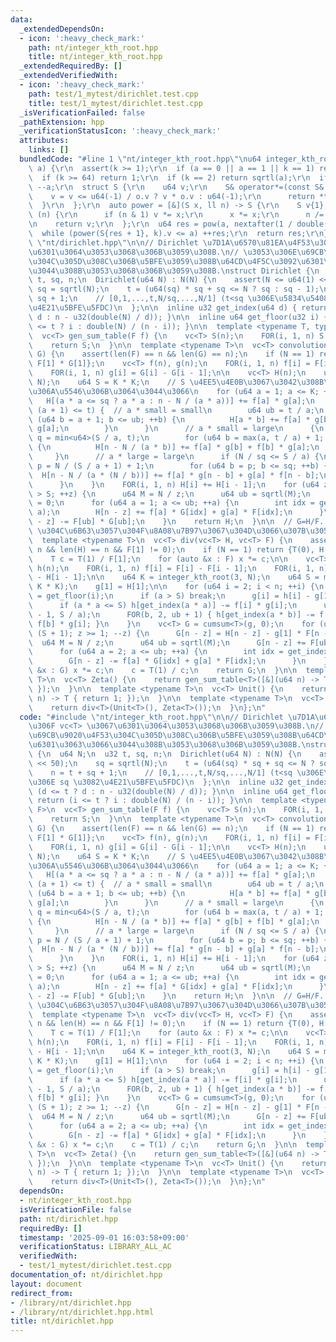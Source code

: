 ```yaml
---
data:
  _extendedDependsOn:
  - icon: ':heavy_check_mark:'
    path: nt/integer_kth_root.hpp
    title: nt/integer_kth_root.hpp
  _extendedRequiredBy: []
  _extendedVerifiedWith:
  - icon: ':heavy_check_mark:'
    path: test/1_mytest/dirichlet.test.cpp
    title: test/1_mytest/dirichlet.test.cpp
  _isVerificationFailed: false
  _pathExtension: hpp
  _verificationStatusIcon: ':heavy_check_mark:'
  attributes:
    links: []
  bundledCode: "#line 1 \"nt/integer_kth_root.hpp\"\nu64 integer_kth_root(u64 k, u64\
    \ a) {\r\n  assert(k >= 1);\r\n  if (a == 0 || a == 1 || k == 1) return a;\r\n\
    \  if (k >= 64) return 1;\r\n  if (k == 2) return sqrtl(a);\r\n  if (a == u64(-1))\
    \ --a;\r\n  struct S {\r\n    u64 v;\r\n    S& operator*=(const S& o) {\r\n  \
    \    v = v <= u64(-1) / o.v ? v * o.v : u64(-1);\r\n      return *this;\r\n  \
    \  }\r\n  };\r\n  auto power = [&](S x, ll n) -> S {\r\n    S v{1};\r\n    while\
    \ (n) {\r\n      if (n & 1) v *= x;\r\n      x *= x;\r\n      n /= 2;\r\n    }\r\
    \n    return v;\r\n  };\r\n  u64 res = pow(a, nextafter(1 / double(k), 0));\r\n\
    \  while (power(S{res + 1}, k).v <= a) ++res;\r\n  return res;\r\n}\r\n#line 2\
    \ \"nt/dirichlet.hpp\"\n\n// Dirichlet \u7D1A\u6570\u81EA\u4F53\u306F vc<T> \u3067\
    \u6301\u3064\u3053\u3068\u306B\u3059\u308B.\n// \u3053\u306E\u69CB\u9020\u4F53\
    \u304C\u305D\u308C\u306B\u5BFE\u3059\u308B\u64CD\u4F5C\u3092\u6301\u3063\u3066\
    \u3044\u308B\u3053\u3068\u306B\u3059\u308B.\nstruct Dirichlet {\n  u64 N;\n  u32\
    \ t, sq, n;\n  Dirichlet(u64 N) : N(N) {\n    assert(N <= u64(1) << 50);\n   \
    \ sq = sqrtl(N);\n    t = (u64(sq) * sq + sq <= N ? sq : sq - 1);\n    n = t +\
    \ sq + 1;\n    // [0,1,...,t,N/sq,...,N/1] (t<sq \u306E\u5834\u5408\u306E sq \u3082\
    \u4E21\u5BFE\u5FDC)\n  };\n\n  inline u32 get_index(u64 d) { return (d <= t ?\
    \ d : n - u32(double(N) / d)); }\n\n  inline u64 get_floor(u32 i) { return (i\
    \ <= t ? i : double(N) / (n - i)); }\n\n  template <typename T, typename F>\n\
    \  vc<T> gen_sum_table(F f) {\n    vc<T> S(n);\n    FOR(i, 1, n) S[i] = f(get_floor(i));\n\
    \    return S;\n  }\n\n  template <typename T>\n  vc<T> convolution(vc<T> F, vc<T>\
    \ G) {\n    assert(len(F) == n && len(G) == n);\n    if (N == 1) return {T(0),\
    \ F[1] * G[1]};\n    vc<T> f(n), g(n);\n    FOR(i, 1, n) f[i] = F[i] - F[i - 1];\n\
    \    FOR(i, 1, n) g[i] = G[i] - G[i - 1];\n\n    vc<T> H(n);\n    u64 K = integer_kth_root(3,\
    \ N);\n    u64 S = K * K;\n    // S \u4EE5\u4E0B\u3067\u3042\u308B\u3088\u3046\
    \u306A\u5546\u306B\u3064\u3044\u3066\n    for (u64 a = 1; a <= K; ++a) {\n   \
    \   H[(a * a <= sq ? a * a : n - N / (a * a))] += f[a] * g[a];\n      if (a *\
    \ (a + 1) <= t) {  // a * small = small\n        u64 ub = t / a;\n        for\
    \ (u64 b = a + 1; b <= ub; ++b) {\n          H[a * b] += f[a] * g[b] + f[b] *\
    \ g[a];\n        }\n      }\n      // a * small = large\n      {\n        u64\
    \ q = min<u64>(S / a, t);\n        for (u64 b = max(a, t / a) + 1; b <= q; ++b)\
    \ {\n          H[n - N / (a * b)] += f[a] * g[b] + f[b] * g[a];\n        }\n \
    \     }\n      // a * large = large\n      if (N / sq <= S / a) {\n        u64\
    \ p = N / (S / a + 1) + 1;\n        for (u64 b = p; b <= sq; ++b) {\n        \
    \  H[n - N / (a * (N / b))] += f[a] * g[n - b] + g[a] * f[n - b];\n        }\n\
    \      }\n    }\n    FOR(i, 1, n) H[i] += H[i - 1];\n    for (u64 z = 1; N / z\
    \ > S; ++z) {\n      u64 M = N / z;\n      u64 ub = sqrtl(M);\n      H[n - z]\
    \ = 0;\n      for (u64 a = 1; a <= ub; ++a) {\n        int idx = get_index(M /\
    \ a);\n        H[n - z] += f[a] * G[idx] + g[a] * F[idx];\n      }\n      H[n\
    \ - z] -= F[ub] * G[ub];\n    }\n    return H;\n  }\n\n  // G=H/F. T \u306F 1/F[1]\
    \ \u304C\u6B63\u3057\u304F\u8A08\u7B97\u3067\u304D\u3066\u307B\u3057\u3044.\n\
    \  template <typename T>\n  vc<T> div(vc<T> H, vc<T> F) {\n    assert(len(F) ==\
    \ n && len(H) == n && F[1] != 0);\n    if (N == 1) return {T(0), H[1] / F[1]};\n\
    \    T c = T(1) / F[1];\n    for (auto &x : F) x *= c;\n\n    vc<T> f(n), g(n),\
    \ h(n);\n    FOR(i, 1, n) f[i] = F[i] - F[i - 1];\n    FOR(i, 1, n) h[i] = H[i]\
    \ - H[i - 1];\n\n    u64 K = integer_kth_root(3, N);\n    u64 S = max<u64>(sq,\
    \ K * K);\n    g[1] = H[1];\n\n    for (u64 i = 2; i < n; ++i) {\n      u64 a\
    \ = get_floor(i);\n      if (a > S) break;\n      g[i] = h[i] - g[1] * f[i];\n\
    \      if (a * a <= S) h[get_index(a * a)] -= f[i] * g[i];\n      u64 ub = min(i\
    \ - 1, S / a);\n      FOR(b, 2, ub + 1) { h[get_index(a * b)] -= f[i] * g[b] +\
    \ f[b] * g[i]; }\n    }\n    vc<T> G = cumsum<T>(g, 0);\n    for (u64 z = N /\
    \ (S + 1); z >= 1; --z) {\n      G[n - z] = H[n - z] - g[1] * F[n - z];\n    \
    \  u64 M = N / z;\n      u64 ub = sqrtl(M);\n      G[n - z] += F[ub] * G[ub];\n\
    \      for (u64 a = 2; a <= ub; ++a) {\n        int idx = get_index(M / a);\n\
    \        G[n - z] -= f[a] * G[idx] + g[a] * F[idx];\n      }\n    }\n    for (auto\
    \ &x : G) x *= c;\n    c = T(1) / c;\n    return G;\n  }\n\n  template <typename\
    \ T>\n  vc<T> Zeta() {\n    return gen_sum_table<T>([&](u64 n) -> T { return n;\
    \ });\n  }\n\n  template <typename T>\n  vc<T> Unit() {\n    return gen_sum_table<T>([&](u64\
    \ n) -> T { return 1; });\n  }\n\n  template <typename T>\n  vc<T> Mobius() {\n\
    \    return div<T>(Unit<T>(), Zeta<T>());\n  }\n};\n"
  code: "#include \"nt/integer_kth_root.hpp\"\n\n// Dirichlet \u7D1A\u6570\u81EA\u4F53\
    \u306F vc<T> \u3067\u6301\u3064\u3053\u3068\u306B\u3059\u308B.\n// \u3053\u306E\
    \u69CB\u9020\u4F53\u304C\u305D\u308C\u306B\u5BFE\u3059\u308B\u64CD\u4F5C\u3092\
    \u6301\u3063\u3066\u3044\u308B\u3053\u3068\u306B\u3059\u308B.\nstruct Dirichlet\
    \ {\n  u64 N;\n  u32 t, sq, n;\n  Dirichlet(u64 N) : N(N) {\n    assert(N <= u64(1)\
    \ << 50);\n    sq = sqrtl(N);\n    t = (u64(sq) * sq + sq <= N ? sq : sq - 1);\n\
    \    n = t + sq + 1;\n    // [0,1,...,t,N/sq,...,N/1] (t<sq \u306E\u5834\u5408\
    \u306E sq \u3082\u4E21\u5BFE\u5FDC)\n  };\n\n  inline u32 get_index(u64 d) { return\
    \ (d <= t ? d : n - u32(double(N) / d)); }\n\n  inline u64 get_floor(u32 i) {\
    \ return (i <= t ? i : double(N) / (n - i)); }\n\n  template <typename T, typename\
    \ F>\n  vc<T> gen_sum_table(F f) {\n    vc<T> S(n);\n    FOR(i, 1, n) S[i] = f(get_floor(i));\n\
    \    return S;\n  }\n\n  template <typename T>\n  vc<T> convolution(vc<T> F, vc<T>\
    \ G) {\n    assert(len(F) == n && len(G) == n);\n    if (N == 1) return {T(0),\
    \ F[1] * G[1]};\n    vc<T> f(n), g(n);\n    FOR(i, 1, n) f[i] = F[i] - F[i - 1];\n\
    \    FOR(i, 1, n) g[i] = G[i] - G[i - 1];\n\n    vc<T> H(n);\n    u64 K = integer_kth_root(3,\
    \ N);\n    u64 S = K * K;\n    // S \u4EE5\u4E0B\u3067\u3042\u308B\u3088\u3046\
    \u306A\u5546\u306B\u3064\u3044\u3066\n    for (u64 a = 1; a <= K; ++a) {\n   \
    \   H[(a * a <= sq ? a * a : n - N / (a * a))] += f[a] * g[a];\n      if (a *\
    \ (a + 1) <= t) {  // a * small = small\n        u64 ub = t / a;\n        for\
    \ (u64 b = a + 1; b <= ub; ++b) {\n          H[a * b] += f[a] * g[b] + f[b] *\
    \ g[a];\n        }\n      }\n      // a * small = large\n      {\n        u64\
    \ q = min<u64>(S / a, t);\n        for (u64 b = max(a, t / a) + 1; b <= q; ++b)\
    \ {\n          H[n - N / (a * b)] += f[a] * g[b] + f[b] * g[a];\n        }\n \
    \     }\n      // a * large = large\n      if (N / sq <= S / a) {\n        u64\
    \ p = N / (S / a + 1) + 1;\n        for (u64 b = p; b <= sq; ++b) {\n        \
    \  H[n - N / (a * (N / b))] += f[a] * g[n - b] + g[a] * f[n - b];\n        }\n\
    \      }\n    }\n    FOR(i, 1, n) H[i] += H[i - 1];\n    for (u64 z = 1; N / z\
    \ > S; ++z) {\n      u64 M = N / z;\n      u64 ub = sqrtl(M);\n      H[n - z]\
    \ = 0;\n      for (u64 a = 1; a <= ub; ++a) {\n        int idx = get_index(M /\
    \ a);\n        H[n - z] += f[a] * G[idx] + g[a] * F[idx];\n      }\n      H[n\
    \ - z] -= F[ub] * G[ub];\n    }\n    return H;\n  }\n\n  // G=H/F. T \u306F 1/F[1]\
    \ \u304C\u6B63\u3057\u304F\u8A08\u7B97\u3067\u304D\u3066\u307B\u3057\u3044.\n\
    \  template <typename T>\n  vc<T> div(vc<T> H, vc<T> F) {\n    assert(len(F) ==\
    \ n && len(H) == n && F[1] != 0);\n    if (N == 1) return {T(0), H[1] / F[1]};\n\
    \    T c = T(1) / F[1];\n    for (auto &x : F) x *= c;\n\n    vc<T> f(n), g(n),\
    \ h(n);\n    FOR(i, 1, n) f[i] = F[i] - F[i - 1];\n    FOR(i, 1, n) h[i] = H[i]\
    \ - H[i - 1];\n\n    u64 K = integer_kth_root(3, N);\n    u64 S = max<u64>(sq,\
    \ K * K);\n    g[1] = H[1];\n\n    for (u64 i = 2; i < n; ++i) {\n      u64 a\
    \ = get_floor(i);\n      if (a > S) break;\n      g[i] = h[i] - g[1] * f[i];\n\
    \      if (a * a <= S) h[get_index(a * a)] -= f[i] * g[i];\n      u64 ub = min(i\
    \ - 1, S / a);\n      FOR(b, 2, ub + 1) { h[get_index(a * b)] -= f[i] * g[b] +\
    \ f[b] * g[i]; }\n    }\n    vc<T> G = cumsum<T>(g, 0);\n    for (u64 z = N /\
    \ (S + 1); z >= 1; --z) {\n      G[n - z] = H[n - z] - g[1] * F[n - z];\n    \
    \  u64 M = N / z;\n      u64 ub = sqrtl(M);\n      G[n - z] += F[ub] * G[ub];\n\
    \      for (u64 a = 2; a <= ub; ++a) {\n        int idx = get_index(M / a);\n\
    \        G[n - z] -= f[a] * G[idx] + g[a] * F[idx];\n      }\n    }\n    for (auto\
    \ &x : G) x *= c;\n    c = T(1) / c;\n    return G;\n  }\n\n  template <typename\
    \ T>\n  vc<T> Zeta() {\n    return gen_sum_table<T>([&](u64 n) -> T { return n;\
    \ });\n  }\n\n  template <typename T>\n  vc<T> Unit() {\n    return gen_sum_table<T>([&](u64\
    \ n) -> T { return 1; });\n  }\n\n  template <typename T>\n  vc<T> Mobius() {\n\
    \    return div<T>(Unit<T>(), Zeta<T>());\n  }\n};\n"
  dependsOn:
  - nt/integer_kth_root.hpp
  isVerificationFile: false
  path: nt/dirichlet.hpp
  requiredBy: []
  timestamp: '2025-09-01 16:03:58+09:00'
  verificationStatus: LIBRARY_ALL_AC
  verifiedWith:
  - test/1_mytest/dirichlet.test.cpp
documentation_of: nt/dirichlet.hpp
layout: document
redirect_from:
- /library/nt/dirichlet.hpp
- /library/nt/dirichlet.hpp.html
title: nt/dirichlet.hpp
---
```

